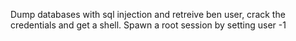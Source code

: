 Dump databases with sql injection and retreive ben user, crack the credentials and get a shell. 
Spawn a root session by setting user -1